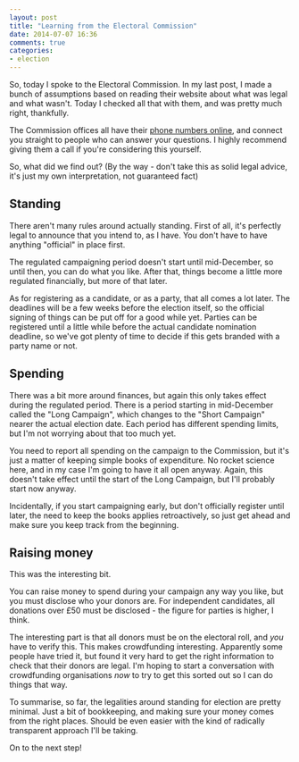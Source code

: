 ```yaml
---
layout: post
title: "Learning from the Electoral Commission"
date: 2014-07-07 16:36
comments: true
categories: 
- election
---
```

So, today I spoke to the Electoral Commission. In my last post, I made a bunch of assumptions based on reading their website about what was legal and what wasn't. Today I checked all that with them, and was pretty much right, thankfully.

The Commission offices all have their [phone numbers online](http://www.electoralcommission.org.uk/contact-us/our-offices), and connect you straight to people who can answer your questions. I highly recommend giving them a call if you're considering this yourself.

So, what did we find out? (By the way - don't take this as solid legal advice, it's just my own interpretation, not guaranteed fact)

## Standing

There aren't many rules around actually standing. First of all, it's perfectly legal to announce that you intend to, as I have. You don't have to have anything "official" in place first.

The regulated campaigning period doesn't start until mid-December, so until then, you can do what you like. After that, things become a little more regulated financially, but more of that later.

As for registering as a candidate, or as a party, that all comes a lot later. The deadlines will be a few weeks before the election itself, so the official signing of things can be put off for a good while yet. Parties can be registered until a little while before the actual candidate nomination deadline, so we've got plenty of time to decide if this gets branded with a party name or not.

## Spending

There was a bit more around finances, but again this only takes effect during the regulated period. There is a period starting in mid-December called the "Long Campaign", which changes to the "Short Campaign" nearer the actual election date. Each period has different spending limits, but I'm not worrying about that too much yet.

You need to report all spending on the campaign to the Commission, but it's just a matter of keeping simple books of expenditure. No rocket science here, and in my case I'm going to have it all open anyway. Again, this doesn't take effect until the start of the Long Campaign, but I'll probably start now anyway.

Incidentally, if you start campaigning early, but don't officially register until later, the need to keep the books applies retroactively, so just get ahead and make sure you keep track from the beginning.

## Raising money

This was the interesting bit.

You can raise money to spend during your campaign any way you like, but you must disclose who your donors are. For independent candidates, all donations over £50 must be disclosed - the figure for parties is higher, I think.

The interesting part is that all donors must be on the electoral roll, and *you* have to verify this. This makes crowdfunding interesting. Apparently some people have tried it, but found it very hard to get the right information to check that their donors are legal. I'm hoping to start a conversation with crowdfunding organisations *now* to try to get this sorted out so I can do things that way.

To summarise, so far, the legalities around standing for election are pretty minimal. Just a bit of bookkeeping, and making sure your money comes from the right places. Should be even easier with the kind of radically transparent approach I'll be taking.

On to the next step!

